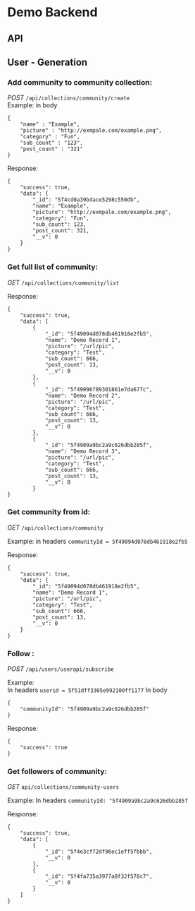 # Demo Backend

## API

## User - Generation  


### Add community to community collection:

_POST_ `/api/collections/community/create`  
Example: in body

```
{
    "name" : "Example",
    "picture" : "http://exmpale.com/example.png",
    "category" : "Fun",
    "sub_count" : "123",
    "post_count" : "321"
}
```

Response:

```
{
    "success": true,
    "data": {
        "_id": "5f4cd0a39bdace5298c550db",
        "name": "Example",
        "picture": "http://exmpale.com/example.png",
        "category": "Fun",
        "sub_count": 123,
        "post_count": 321,
        "__v": 0
    }
}
```

### Get full list of community:

_GET_ `/api/collections/community/list`

Response:

```
{
    "success": true,
    "data": [
        {
            "_id": "5f49094d078db461918e2fb5",
            "name": "Demo Record 1",
            "picture": "/url/pic",
            "category": "Test",
            "sub_count": 666,
            "post_count": 13,
            "__v": 0
        },
        {
            "_id": "5f49096f89301861e7da677c",
            "name": "Demo Record 2",
            "picture": "/url/pic",
            "category": "Test",
            "sub_count": 666,
            "post_count": 13,
            "__v": 0
        },
        {
            "_id": "5f4909a9bc2a9c626dbb285f",
            "name": "Demo Record 3",
            "picture": "/url/pic",
            "category": "Test",
            "sub_count": 666,
            "post_count": 13,
            "__v": 0
        }
}
```

### Get community from id:

_GET_ `/api/collections/community`

Example: in headers `communityId = 5f49094d078db461918e2fb5`

Response:

```
{
    "success": true,
    "data": {
        "_id": "5f49094d078db461918e2fb5",
        "name": "Demo Record 1",
        "picture": "/url/pic",
        "category": "Test",
        "sub_count": 666,
        "post_count": 13,
        "__v": 0
    }
}
```

### Follow :

_POST_ `/api/users/userapi/subscribe`

Example:  
In headers `userid = 5f51dff3305e992100ff1177`
In body

```
{
    "communityId": "5f4909a9bc2a9c626dbb285f"
}
```

Response:

```
{
    "success": true
}
```

### Get followers of community:

_GET_ `api/collections/community-users`

Example:
In headers `communityId: "5f4909a9bc2a9c626dbb285f`

Response:

```
{
    "success": true,
    "data": [
        {
            "_id": "5f4e3cf72df96ec1eff5fbbb",
            "__v": 0
        },
        {
            "_id": "5f4fa735a3977a8f32f578c7",
            "__v": 0
        }
    ]
}
```
